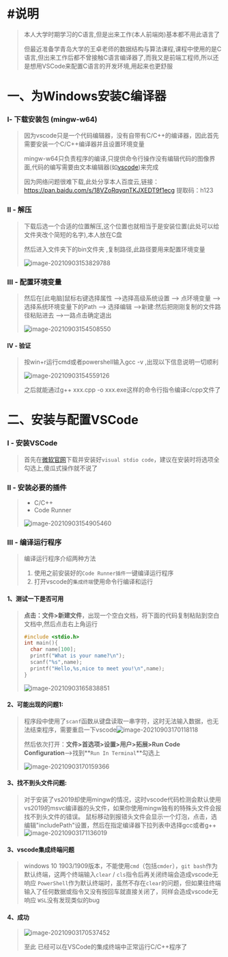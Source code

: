 # #说明

>本人大学时期学习的C语言,但是出来工作(本人前端岗)基本都不用此语言了
>
>但最近准备学青岛大学的王卓老师的数据结构与算法课程,课程中使用的是C语言,但出来工作后都不曾接触C语言编译器了,而我又是前端工程师,所以还是想用VSCode来配置C语言的开发环境,用起来也更舒服

# 一、为Windows安装C编译器

### Ⅰ- 下载安装包 (mingw-w64)

>因为vscode只是一个代码编辑器，没有自带有C/C++的编译器，因此首先需要安装一个C/C++编译器并且设置环境变量
>
>mingw-w64只负责程序的编译,只提供命令行操作没有编辑代码的图像界面,代码的编写需要由文本编辑器(如[vscode](https://code.visualstudio.com/))来完成
>
>因为网络问题很难下载,此处分享本人百度云,链接：https://pan.baidu.com/s/18VZoRqyqnTKJXEDT9f1ecg  提取码：h123

### Ⅱ -  解压

>下载后选一个合适的位置解压,这个位置也就相当于是安装位置(此处可以给文件夹改个简短的名字),本人放在C盘
>
>然后进入文件夹下的bin文件夹 ,复制路径,此路径要用来配置环境变量
>
>![image-20210903153829788](README中的图片/image-20210903153829788.png)

### Ⅲ - 配置环境变量

>然后在[此电脑]鼠标右键选择属性 -->选择高级系统设置 --> 点环境变量 --> 选择系统环境变量下的Path --> 选择编辑 -->新建:然后把刚刚复制的文件路径粘贴进去 -->一路点击确定退出
>
>![image-20210903154508550](README中的图片/image-20210903154508550.png) 

####  Ⅳ - 验证

>按win+r运行cmd或者powershell输入gcc -v ,出现以下信息说明一切顺利
>
>![image-20210903154559126](README中的图片/image-20210903154559126.png)
>
>之后就能通过g++ xxx.cpp -o xxx.exe这样的命令行指令编译c/cpp文件了 

# 二、安装与配置VSCode

### Ⅰ - 安装VSCode

> 首先在[微软官网](https://code.visualstudio.com/)下载并安装好`visual stdio code`，建议在安装时将选项全勾选上,傻瓜式操作就不说了

### Ⅱ - 安装必要的插件

>- C/C++
>- Code Runner
>
>![image-20210903154905460](README中的图片/image-20210903154905460.png) 

### Ⅲ - 编译运行程序

>编译运行程序介绍两种方法
>
>1. 使用之前安装好的`Code Runner插件`一键编译运行程序
>2. 打开vscode的`集成终端`使用命令行编译和运行

#### 1、测试一下是否可用

>**点击：文件>新建文件**，出现一个空白文档，将下面的代码复制粘贴到空白文档中,然后点击右上角运行
>
>```c
>#include <stdio.h>
>int main(){
>   char name[100];
>   printf("What is your name?\n");
>   scanf("%s",name);
>   printf("Hello,%s,nice to meet you!\n",name);
>}
>```
>
>![image-20210903165838851](C:\Users\Administrator\AppData\Roaming\Typora\typora-user-images\image-20210903165838851.png)

#### 2、可能出现的问题1:

>程序段中使用了`scanf`函数从键盘读取一串字符，这时无法输入数据，也无法结束程序，需要重启一下vscode![image-20210903170118118](README中的图片/image-20210903170118118.png) 
>
>然后依次打开：**文件>首选项>设置>用户>拓展>Run Code Configuration**-->找到**`Run In Terminal`**勾选上
>
>![image-20210903170159366](README中的图片/image-20210903170159366.png)

#### 3、**找不到头文件问题**:

>对于安装了vs2019却使用mingw的情况，这时vscode代码检测会默认使用vs2019的msvc编译器的头文件，如果你使用mingw独有的特殊头文件会报找不到头文件的错误。
>鼠标移动到报错头文件会显示一个灯泡，点击，选编辑"includePath"设置，然后在指定编译器下拉列表中选择gcc或者g++![image-20210903171136019](README中的图片/image-20210903171136019.png)  

#### 3、**vscode集成终端问题**

>windows 10 1903/1909版本，不能使用`cmd`（包括`cmder`），`git bash`作为默认终端，这两个终端输入`clear` / `cls`指令后再关闭终端会造成vscode无响应
>`PowerShell`作为默认终端时，虽然不存在`clear`的问题，但如果往终端输入了任何数据或指令又没有按回车就直接关闭了，同样会造成vscode无响应
>`WSL`没有发现类似的bug

#### 4、成功

>![image-20210903170537452](README中的图片/image-20210903170537452.png) 
>
>至此 已经可以在VSCode的集成终端中正常运行C/C++程序了

